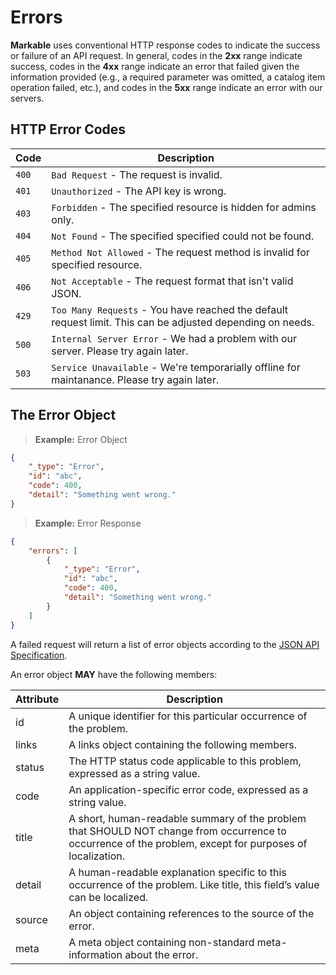 
# Errors

**Markable** uses conventional HTTP response codes to indicate the success or failure of an API request. In general, codes in the **2xx** range indicate success, codes in the **4xx** range indicate an error that failed given the information provided (e.g., a required parameter was omitted, a catalog item operation failed, etc.), and codes in the **5xx** range indicate an error with our servers.


## HTTP Error Codes

Code 	| Description
---- 	| -------
`400` 	| `Bad Request` - The request is invalid.
`401` 	| `Unauthorized` - The API key is wrong.
`403` 	| `Forbidden` - The specified resource is hidden for admins only.
`404` 	| `Not Found` - The specified specified could not be found.
`405` 	| `Method Not Allowed` - The request method is invalid for specified resource.
`406` 	| `Not Acceptable` - The request format that isn't valid JSON.
`429` 	| `Too Many Requests` - You have reached the default request limit. This can be adjusted depending on needs.
`500` 	| `Internal Server Error` - We had a problem with our server. Please try again later.
`503` 	| `Service Unavailable` - We're temporarially offline for maintanance. Please try again later.


## The Error Object

> **Example:** Error Object

```json
{
	"_type": "Error",
	"id": "abc",
	"code": 400,
	"detail": "Something went wrong."
}
```

> **Example:** Error Response

```json
{
	"errors": [
		{
			"_type": "Error",
			"id": "abc",
			"code": 400,
			"detail": "Something went wrong."
		}
	]
}
```

A failed request will return a list of error objects according to the [JSON API Specification](http://jsonapi.org/format/#errors).

An error object **MAY** have the following members:

Attribute 	| Description
--------- 	| -------
id 			| A unique identifier for this particular occurrence of the problem.
links 		| A links object containing the following members.
status 		| The HTTP status code applicable to this problem, expressed as a string value.
code 		| An application-specific error code, expressed as a string value.
title 		| A short, human-readable summary of the problem that SHOULD NOT change from occurrence to occurrence of the problem, except for purposes of localization.
detail 		| A human-readable explanation specific to this occurrence of the problem. Like title, this field’s value can be localized.
source 		| An object containing references to the source of the error.
meta 		| A meta object containing non-standard meta-information about the error.
